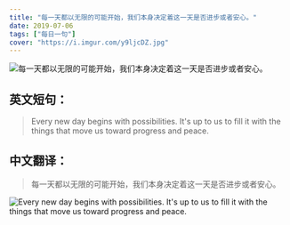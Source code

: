 ```yaml
---
title: "每一天都以无限的可能开始，我们本身决定着这一天是否进步或者安心。"
date: 2019-07-06
tags: ["每日一句"]
cover: "https://i.imgur.com/y9ljcDZ.jpg"
---
```


![每一天都以无限的可能开始，我们本身决定着这一天是否进步或者安心。](https://i.imgur.com/IGWdf7C.jpg)

## 英文短句：
> Every new day begins with possibilities. It's up to us to fill it with the things that move us toward progress and peace.

<!--more-->

## 中文翻译：
> 每一天都以无限的可能开始，我们本身决定着这一天是否进步或者安心。

![Every new day begins with possibilities. It's up to us to fill it with the things that move us toward progress and peace.](https://i.imgur.com/BVjK08C.jpg)

